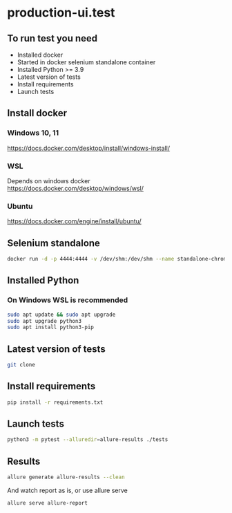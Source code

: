 # production-ui.test



## To run test you need 
 - Installed docker
 - Started in docker selenium standalone container
 - Installed Python >= 3.9
 - Latest version of tests
 - Install requirements
 - Launch tests

## Install docker
### Windows 10, 11
https://docs.docker.com/desktop/install/windows-install/

### WSL
Depends on windows docker 
https://docs.docker.com/desktop/windows/wsl/

### Ubuntu
https://docs.docker.com/engine/install/ubuntu/

## Selenium standalone
```bash
docker run -d -p 4444:4444 -v /dev/shm:/dev/shm --name standalone-chrome selenium/standalone-chrome
```

## Installed Python
### On Windows WSL is recommended
```bash
sudo apt update && sudo apt upgrade
sudo apt upgrade python3
sudo apt install python3-pip
```

## Latest version of tests
```bash
git clone 
```

## Install requirements
```bash
pip install -r requirements.txt
```

## Launch tests
```bash
python3 -m pytest --alluredir=allure-results ./tests
```

## Results
```bash
allure generate allure-results --clean
```
And watch report as is, or use allure serve
```bash
allure serve allure-report
```
